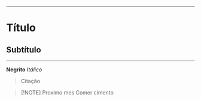 
---
# Título
## Subtítulo

---

 **Negrito**
*Itálico*

> Citação


> [!NOTE] Proximo mes
> Comer cimento




